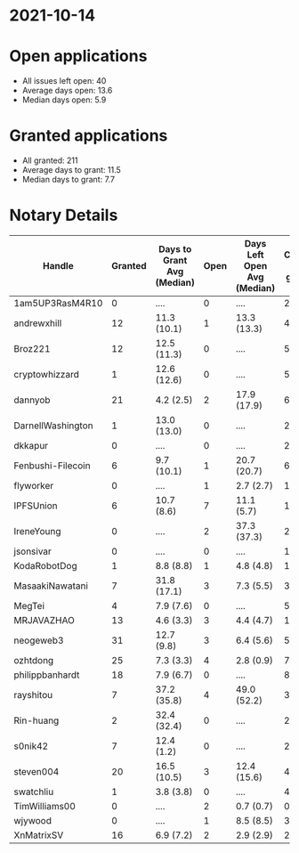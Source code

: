 2021-10-14
==========

# Open applications

- All issues left open: 40
- Average days open: 13.6
- Median days open: 5.9

# Granted applications

- All granted: 211
- Average days to grant: 11.5
- Median days to grant: 7.7

# Notary Details

| Handle            |   Granted | Days to Grant Avg (Median)   |   Open | Days Left Open Avg (Median)   |   Closed (no grant) |
|-------------------|-----------|------------------------------|--------|-------------------------------|---------------------|
| 1am5UP3RasM4R10   |         0 | ....                         |      0 | ....                          |                   2 |
| andrewxhill       |        12 | 11.3  (10.1)                 |      1 | 13.3  (13.3)                  |                  44 |
| Broz221           |        12 | 12.5  (11.3)                 |      0 | ....                          |                  55 |
| cryptowhizzard    |         1 | 12.6  (12.6)                 |      0 | ....                          |                   5 |
| dannyob           |        21 | 4.2  (2.5)                   |      2 | 17.9  (17.9)                  |                  69 |
| DarnellWashington |         1 | 13.0  (13.0)                 |      0 | ....                          |                   2 |
| dkkapur           |         0 | ....                         |      0 | ....                          |                   2 |
| Fenbushi-Filecoin |         6 | 9.7  (10.1)                  |      1 | 20.7  (20.7)                  |                  67 |
| flyworker         |         0 | ....                         |      1 | 2.7  (2.7)                    |                   1 |
| IPFSUnion         |         6 | 10.7  (8.6)                  |      7 | 11.1  (5.7)                   |                  11 |
| IreneYoung        |         0 | ....                         |      2 | 37.3  (37.3)                  |                   2 |
| jsonsivar         |         0 | ....                         |      0 | ....                          |                  13 |
| KodaRobotDog      |         1 | 8.8  (8.8)                   |      1 | 4.8  (4.8)                    |                   1 |
| MasaakiNawatani   |         7 | 31.8  (17.1)                 |      3 | 7.3  (5.5)                    |                  36 |
| MegTei            |         4 | 7.9  (7.6)                   |      0 | ....                          |                   5 |
| MRJAVAZHAO        |        13 | 4.6  (3.3)                   |      3 | 4.4  (4.7)                    |                  16 |
| neogeweb3         |        31 | 12.7  (9.8)                  |      3 | 6.4  (5.6)                    |                  55 |
| ozhtdong          |        25 | 7.3  (3.3)                   |      4 | 2.8  (0.9)                    |                  72 |
| philippbanhardt   |        18 | 7.9  (6.7)                   |      0 | ....                          |                  82 |
| rayshitou         |         7 | 37.2  (35.8)                 |      4 | 49.0  (52.2)                  |                  34 |
| Rin-huang         |         2 | 32.4  (32.4)                 |      0 | ....                          |                   2 |
| s0nik42           |         7 | 12.4  (1.2)                  |      0 | ....                          |                  24 |
| steven004         |        20 | 16.5  (10.5)                 |      3 | 12.4  (15.6)                  |                  47 |
| swatchliu         |         1 | 3.8  (3.8)                   |      0 | ....                          |                   4 |
| TimWilliams00     |         0 | ....                         |      2 | 0.7  (0.7)                    |                   0 |
| wjywood           |         0 | ....                         |      1 | 8.5  (8.5)                    |                   3 |
| XnMatrixSV        |        16 | 6.9  (7.2)                   |      2 | 2.9  (2.9)                    |                  26 |